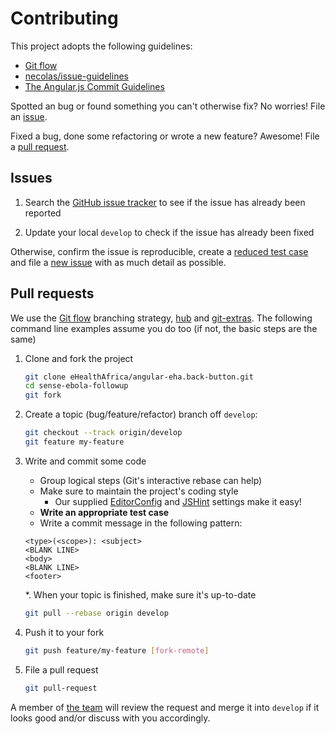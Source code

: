 # Contributing

This project adopts the following guidelines:

* [Git flow][]
* [necolas/issue-guidelines][]
* [The Angular.js Commit Guidelines][angularcommits]

[Git flow]: http://nvie.com/posts/a-successful-git-branching-model/
[necolas/issue-guidelines]: https://github.com/necolas/issue-guidelines/blob/master/CONTRIBUTING.md
[angularcommits]: https://github.com/angular/angular.js/blob/master/CONTRIBUTING.md#commit

Spotted an bug or found something you can't otherwise fix? No worries! File an
[issue](#issues).

Fixed a bug, done some refactoring or wrote a new feature? Awesome! File a
[pull request](#pull-requests).

## Issues

1. Search the [GitHub issue tracker][] to see if the issue has already been
   reported

2. Update your local `develop` to check if the issue has already been fixed

Otherwise, confirm the issue is reproducible, create a [reduced test
case][] and file a [new issue][] with as much detail as possible.

[GitHub issue tracker]: https://github.com/eHealthAfrica/angular-eha.back-button/search?type=Issues
[reduced test case]: http://css-tricks.com/reduced-test-cases
[new issue]: https://github.com/eHealthAfrica/angular-eha.back-button/issues/new

## Pull requests

We use the [Git flow][] branching strategy, [hub][] and [git-extras][]. The
following command line examples assume you do too (if not, the basic steps are
the same)

1. Clone and fork the project

    ```bash
    git clone eHealthAfrica/angular-eha.back-button.git
    cd sense-ebola-followup
    git fork
    ```

2. Create a topic (bug/feature/refactor) branch off `develop`:

    ```bash
    git checkout --track origin/develop
    git feature my-feature
    ```

3. Write and commit some code

    * Group logical steps (Git's interactive rebase can help)
    * Make sure to maintain the project's coding style
        * Our supplied [EditorConfig][] and [JSHint][] settings make it easy!
    * **Write an appropriate test case**
    * Write a commit message in the following pattern:
    ```
    <type>(<scope>): <subject>
    <BLANK LINE>
    <body>
    <BLANK LINE>
    <footer>
    ```

    *. When your topic is finished, make sure it's up-to-date

    ```bash
    git pull --rebase origin develop
    ```

5. Push it to your fork

    ```bash
    git push feature/my-feature [fork-remote]
    ```

6. File a pull request

    ```bash
    git pull-request
    ```

A member of [the team][] will review the request and merge it into `develop` if
it looks good and/or discuss with you accordingly.

[the repo]: https://github.com/eHealthAfrica/angular-eha.back-button.js
[hub]: http://hub.github.com
[git-extras]: https://github.com/visionmedia/git-extras
[the team]: https://github.com/orgs/eHealthAfrica/teams/lmis
[JSHint]: http://www.jshint.com/about/
[EditorConfig]: http://editorconfig.org
